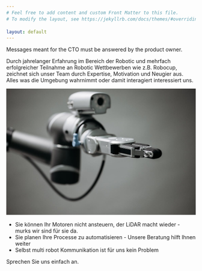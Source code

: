 ```yaml
---
# Feel free to add content and custom Front Matter to this file.
# To modify the layout, see https://jekyllrb.com/docs/themes/#overriding-theme-defaults

layout: default
---
```


Messages meant for the CTO must be answered by the product owner.


Durch jahrelanger Erfahrung im Bereich der Robotic und mehrfach erfolgreicher Teilnahme an Robotic Wettbewerben wie z.B. Robocup, zeichnet sich unser Team durch Expertise, Motivation und Neugier aus.
Alles was die Umgebung wahrnimmt oder damit interagiert interessiert uns.

<img src="/assets/robot.jpeg" />

- Sie können Ihr Motoren nicht ansteuern, der LiDAR macht wieder - murks wir sind für sie da.
- Sie planen Ihre Processe zu automatisieren - Unsere Beratung hilft Ihnen weiter
- Selbst multi robot Kommunikation ist für uns kein Problem

Sprechen Sie uns einfach an.

